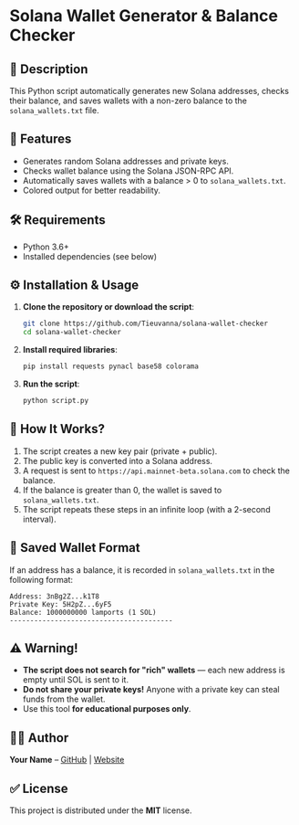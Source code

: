 # Solana Wallet Generator & Balance Checker

## 📃 Description
This Python script automatically generates new Solana addresses, checks their balance, and saves wallets with a non-zero balance to the `solana_wallets.txt` file.

## 📝 Features
- Generates random Solana addresses and private keys.
- Checks wallet balance using the Solana JSON-RPC API.
- Automatically saves wallets with a balance > 0 to `solana_wallets.txt`.
- Colored output for better readability.

## 🛠 Requirements
- Python 3.6+
- Installed dependencies (see below)

## ⚙️ Installation & Usage
1. **Clone the repository or download the script**:
   ```bash
   git clone https://github.com/Tieuvanna/solana-wallet-checker
   cd solana-wallet-checker
   ```
2. **Install required libraries**:
   ```bash
   pip install requests pynacl base58 colorama
   ```
3. **Run the script**:
   ```bash
   python script.py
   ```

## 🔄 How It Works?
1. The script creates a new key pair (private + public).
2. The public key is converted into a Solana address.
3. A request is sent to `https://api.mainnet-beta.solana.com` to check the balance.
4. If the balance is greater than 0, the wallet is saved to `solana_wallets.txt`.
5. The script repeats these steps in an infinite loop (with a 2-second interval).

## 📁 Saved Wallet Format
If an address has a balance, it is recorded in `solana_wallets.txt` in the following format:
```
Address: 3nBg2Z...k1T8
Private Key: 5H2pZ...6yF5
Balance: 1000000000 lamports (1 SOL)
----------------------------------------
```

## ⚠️ Warning!
- **The script does not search for "rich" wallets** — each new address is empty until SOL is sent to it.
- **Do not share your private keys!** Anyone with a private key can steal funds from the wallet.
- Use this tool **for educational purposes only**.

## 👨‍💻 Author
**Your Name** – [GitHub](https://github.com/yourusername) | [Website](https://yourwebsite.com)

## ✅ License
This project is distributed under the **MIT** license.

